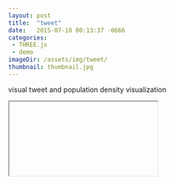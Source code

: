 ```yaml
---
layout: post
title:  "tweet"
date:   2015-07-18 00:13:37 -0666
categories: 
 - THREE.js
 - demo
imageDir: /assets/img/tweet/
thumbnail: thumbnail.jpg
---
```


visual tweet and population density visualization

 <iframe class="demo_embed"

 	src="https://nshelton.github.io/r/three-js-demos/tweet.html"
 	frameborder="0"
 	allowfullscreen>
 </iframe>


